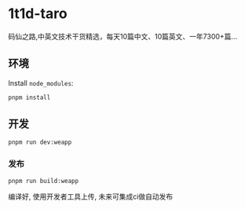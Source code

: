 # 1t1d-taro

码仙之路,中英文技术干货精选，每天10篇中文、10篇英文、一年7300+篇...

## 环境

Install `node_modules`:

```bash
pnpm install
```

## 开发

```bash
pnpm run dev:weapp
```

### 发布

```bash
pnpm run build:weapp
```

编译好, 使用开发者工具上传, 未来可集成ci做自动发布
